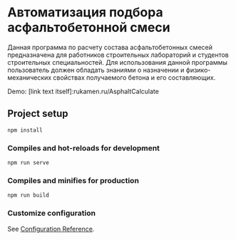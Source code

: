 # Автоматизация подбора асфальтобетонной смеси

Данная программа по расчету состава асфальтобетонных смесей предназначена для работников строительных лабораторий и студентов строительных специальностей. Для использования данной программы пользователь должен обладать знаниями о назначении и физико-механических свойствах получаемого бетона и его составляющих.

Demo: [link text itself]:rukamen.ru/AsphaltCalculate

## Project setup
```
npm install
```

### Compiles and hot-reloads for development
```
npm run serve
```

### Compiles and minifies for production
```
npm run build
```


### Customize configuration
See [Configuration Reference](https://cli.vuejs.org/config/).
